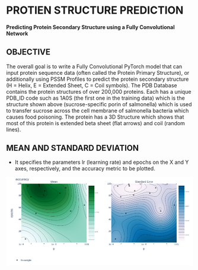 # PROTIEN STRUCTURE PREDICTION

#### Predicting Protein Secondary Structure using a Fully Convolutional Network

## OBJECTIVE

The overall goal is to write a Fully Convolutional PyTorch model that can input protein sequence data (often called the Protein Primary Structure), or additionally using PSSM Profiles to predict the protein secondary structure (H = Helix, E = Extended Sheet, C = Coil symbols). The PDB Database contains the protein structures of over 200,000 proteins. Each has a unique PDB_ID code such as 1A0S (the first one in the training data) which is the structure shown above (sucrose-specific porin of salmonella) which is used to transfer sucrose across the cell membrane of salmonella bacteria which causes food poisoning. The protein has a 3D Structure which shows that most of this protein is extended beta sheet (flat arrows) and coil (random lines).

## MEAN AND STANDARD DEVIATION

- It specifies the parameters lr (learning rate) and epochs on the X and Y axes, respectively, and the accuracy metric to be plotted.

![](assets/newplot.png)